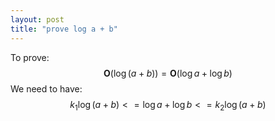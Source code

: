 ```yaml
---
layout: post
title: "prove log a + b"
---
```

To prove: $$\mathbf{O}(\log{(a+b)})=\mathbf{O}(\log{a}+\log{b})$$
We need to have:
$$ k_1\log{(a+b)} <= \log{a}+\log{b}<=k_2\log{(a+b)}$$
